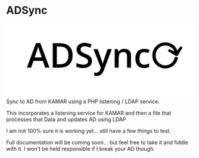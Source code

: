 # ADSync
![Logo](img/logo.png)
Sync to AD from KAMAR using a PHP listening / LDAP service.

This incorporates a listening service for KAMAR and then a file that processes that Data and updates AD using LDAP

I am not 100% sure it is working yet... still have a few things to test.

Full documentation will be coming soon... but feel free to take it and fiddle with it.
I won't be held responsible if I break your AD though.
